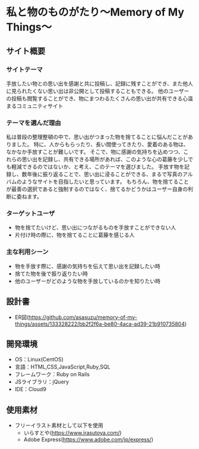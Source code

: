 # 私と物のものがたり〜Memory of My Things〜

## サイト概要
### サイトテーマ
手放したい物との思い出を感謝と共に投稿し、記録に残すことができ、また他人に見られたくない思い出は非公開として投稿することもできる。
他のユーザーの投稿も閲覧することができ、物にまつわるたくさんの思い出が共有できる心温まるコミュニティサイト

### テーマを選んだ理由
私は普段の整理整頓の中で、思い出がつまった物を捨てることに悩んだことがありました。
特に、人からもらったり、長い間使ってきたり、愛着のある物は、なかなか手放すことが難しいです。
そこで、物に感謝の気持ちを込めつつ、これらの思い出を記録し、共有できる場所があれば、このような心の葛藤を少しでも軽減できるのではないか、と考え、このテーマを選びました。
手放す物を記録し、数年後に振り返ることで、思い出に浸ることができる、まるで写真のアルバムのようなサイトを目指したいと思っています。
もちろん、物を捨てることが最善の選択であると強制するのではなく、捨てるかどうかはユーザー自身の判断に委ねます。

### ターゲットユーザ
- 物を捨てたいけど、思い出につながるものを手放すことができない人
- 片付け時の際に、物を捨てることに葛藤を感じる人

### 主な利用シーン
- 物を手放す際に、感謝の気持ちを伝えて思い出を記録したい時
- 捨てた物を後で振り返りたい時
- 他のユーザーがどのような物を手放しているのかを知りたい時

## 設計書
- ER図(https://github.com/asasuzu/memory-of-my-things/assets/133328222/bb2f2f6a-be80-4aca-ad39-21b910735804)


## 開発環境
- OS：Linux(CentOS)
- 言語：HTML,CSS,JavaScript,Ruby,SQL
- フレームワーク：Ruby on Rails
- JSライブラリ：jQuery
- IDE：Cloud9

## 使用素材
- フリーイラスト素材として以下を使用 
  - いらすとや(https://www.irasutoya.com/)
  - Adobe Express(https://www.adobe.com/jp/express/)
